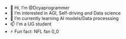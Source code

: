 - 👋 Hi, I’m @Dcyaprogrammer
- 👀 I’m interested in AGI, Self-driving and Data science
- 🌱 I’m currently learning AI models/Data processsing
- 📫 I'm a UG student
- ⚡ Fun fact: NFL fan 0_0

<!---
Dcyaprogrammer/Dcyaprogrammer is a ✨ special ✨ repository because its `README.md` (this file) appears on your GitHub profile.
You can click the Preview link to take a look at your changes.
--->
